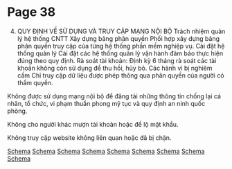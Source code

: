 # Page 38

 4. QUY ĐỊNH VỀ SỬ DỤNG VÀ TRUY CẬP MẠNG NỘI BỘ  Trách nhiệm quản lý hệ thống CNTT Xây dựng bảng phân quyền 
Phối hợp xây dựng bảng phân quyền truy cập của từng hệ thống phần mềm nghiệp vụ.
 Cài đặt hệ thống quản lý 
Cài đặt các hệ thống quản lý vận hành đảm bảo thực hiện đúng theo quy định.
Rà soát tài khoản: Định kỳ 6 tháng rà soát các tài khoản không còn sử dụng để thu hồi, hủy bỏ.
 Các hành vi bị nghiêm cấm 
 Chỉ truy cập dữ liệu được phép thông qua phân  quyền của người có thẩm quyền. 

 Không được sử dụng mạng nội bộ để đăng  tải những thông tin chống lại cá nhân, tổ chức, vi phạm thuần phong mỹ tục và quy định an ninh quốc phòng. 

 Không cho người khác mượn tài khoản  hoặc để lộ mật khẩu. 

 Không truy cập website không liên quan  hoặc đã bị chặn. 

[Schema](page_38_img_0.png)
[Schema](page_38_img_1.png)
[Schema](page_38_img_2.png)
[Schema](page_38_img_3.png)
[Schema](page_38_img_4.png)
[Schema](page_38_img_5.png)
[Schema](page_38_img_6.png)
[Schema](page_38_img_7.png)
[Schema](page_38_img_8.png)
